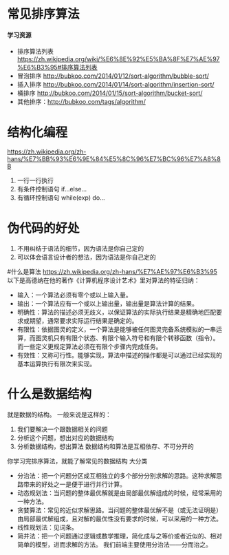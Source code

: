# 常见排序算法
#### 学习资源

- 排序算法列表 https://zh.wikipedia.org/wiki/%E6%8E%92%E5%BA%8F%E7%AE%97%E6%B3%95#排序算法列表
- 冒泡排序 http://bubkoo.com/2014/01/12/sort-algorithm/bubble-sort/
- 插入排序 http://bubkoo.com/2014/01/14/sort-algorithm/insertion-sort/
- 桶排序 http://bubkoo.com/2014/01/15/sort-algorithm/bucket-sort/
- 其他排序：http://bubkoo.com/tags/algorithm/

# 结构化编程
https://zh.wikipedia.org/zh-hans/%E7%BB%93%E6%9E%84%E5%8C%96%E7%BC%96%E7%A8%8B
1. 一行一行执行
2. 有条件控制语句 if...else...
3. 有循环控制语句 while(exp) do...

# 伪代码的好处
1. 不用纠结于语法的细节，因为语法是你自己定的
2. 可以体会语言设计者的想法，因为语法是你自己定的

#什么是算法
https://zh.wikipedia.org/zh-hans/%E7%AE%97%E6%B3%95
以下是高德纳在他的著作《计算机程序设计艺术》里对算法的特征归纳：
- 输入：一个算法必须有零个或以上输入量。
- 输出：一个算法应有一个或以上输出量，输出量是算法计算的结果。
- 明确性：算法的描述必须无歧义，以保证算法的实际执行结果是精确地匹配要求或期望，通常要求实际运行结果是确定的。
- 有限性：依据图灵的定义，一个算法是能够被任何图灵完备系统模拟的一串运算，而图灵机只有有限个状态、有限个输入符号和有限个转移函数（指令）。而一些定义更规定算法必须在有限个步骤内完成任务。
- 有效性：又称可行性。能够实现，算法中描述的操作都是可以通过已经实现的基本运算执行有限次来实现。

# 什么是数据结构
就是数据的结构。
一般来说是这样的：
1. 我们要解决一个跟数据相关的问题
2. 分析这个问题，想出对应的数据结构
3. 分析数据结构，想出算法
数据结构和算法是互相依存、不可分开的

你学习完排序算法，就能了解常见的数据结构
大分类
- 分治法：把一个问题分区成互相独立的多个部分分别求解的思路。这种求解思路带来的好处之一是便于进行并行计算。
- 动态规划法：当问题的整体最优解就是由局部最优解组成的时候，经常采用的一种方法。
- 贪婪算法：常见的近似求解思路。当问题的整体最优解不是（或无法证明是）由局部最优解组成，且对解的最优性没有要求的时候，可以采用的一种方法。
- 线性规划法：见词条。
- 简并法：把一个问题通过逻辑或数学推理，简化成与之等价或者近似的、相对简单的模型，进而求解的方法。
我们前端主要使用分治法——分而治之。


